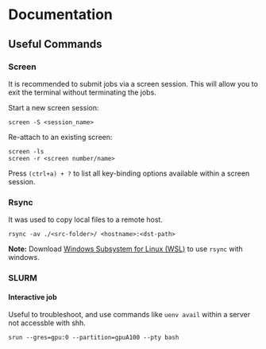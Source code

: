 # Documentation
## Useful Commands
### Screen
It is recommended to submit jobs via a screen session. This will allow you to exit the terminal without terminating the jobs. 

Start a new screen session:
```
screen -S <session_name>
```
Re-attach to an existing screen:
```
screen -ls
screen -r <screen number/name>
```

Press `(ctrl+a) + ?` to list all key-binding options available within a screen session.

### Rsync
It was used to copy local files to a remote host.

```
rsync -av ./<src-folder>/ <hostname>:<dst-path>
```
**Note:** Download [Windows Subsystem for Linux (WSL)](https://learn.microsoft.com/en-us/windows/wsl/install) to use `rsync` with windows. 

### SLURM
#### Interactive job
Useful to troubleshoot, and use commands like `uenv avail` within a server not accessble with shh.
```
srun --gres=gpu:0 --partition=gpuA100 --pty bash
```
